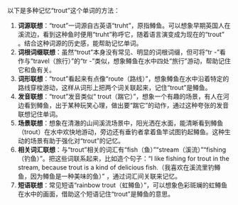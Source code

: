 以下是多种记忆“trout”这个单词的方法：
1. **词源联想**：“trout”一词源自古英语“truht”，原指鳟鱼。可以想象早期英国人在溪流边，看到这种鱼时便用“truht”称呼它，随着语言演变成为现在的“trout” 。结合这种词源的历史感，能帮助记忆单词。
2. **词根词缀联想**：虽然“trout”本身没有常见、明显的词根词缀，但可将“tr -”看作与“travel（旅行）”的“tr -”类似，想象鳟鱼在水中四处“旅行”游动，帮助记住它和鱼有关。
3. **词形联想**：“trout”看起来有点像“route（路线）”，想象鳟鱼在水中沿着特定的路线穿梭游动，这样从词形上把两个词关联起来，记住“trout”是鳟鱼。
4. **发音联想**：“trout”发音类似“ trout（踹它）”，想象一个有趣的场景，有人在河边看到鳟鱼，出于某种玩笑心理，做出要“踹它”的动作，通过这种夸张的发音联想记住单词。
5. **场景联想**：想象在清澈的山间溪流场景中，阳光洒在水面，能清晰看到鳟鱼（trout）在水中欢快地游动，旁边还有垂钓者拿着鱼竿试图钓起鳟鱼。这种生动的场景有助于强化对“trout”的记忆。
6. **相关词汇联想**：与“trout”相关的词汇有“fish（鱼）”“stream（溪流）”“fishing（钓鱼）”。把这些词联系起来，比如造个句子：“I like fishing for trout in the stream, because trout is a kind of delicious fish.（我喜欢在溪流里钓鳟鱼，因为鳟鱼是一种美味的鱼）” ，通过词汇间关联来记忆。
7. **短语联想**：常见短语“rainbow trout（虹鳟鱼）”，可以想象色彩斑斓的虹鳟鱼在水中的画面，借助这个短语记住“trout”是鳟鱼的意思。 